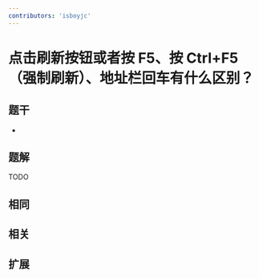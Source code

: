 ```yaml
---
contributors: 'isboyjc'
---
```


# 点击刷新按钮或者按 F5、按 Ctrl+F5 （强制刷新）、地址栏回车有什么区别？

## 题干

- 



## 题解

<!-- ::: details 点我查看题解 -->

  TODO

<!-- ::: -->



## 相同


## 相关


## 扩展

